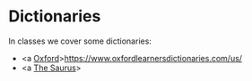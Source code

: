 <h1>Dictionaries</h1>

<p>In classes we cover some dictionaries:</p>

- <a [Oxford](https://link)>https://www.oxfordlearnersdictionaries.com/us/</a>
- <a [The Saurus]([https://link](https://www.thesaurus.com/))>